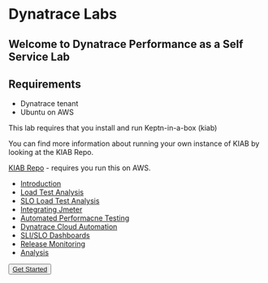# Dynatrace Labs

## Welcome to Dynatrace Performance as a Self Service Lab

## Requirements
- Dynatrace tenant
- Ubuntu on AWS

This lab requires that you install and run Keptn-in-a-box (kiab)

You can find more information about running your own instance of KIAB by looking at the KIAB Repo.

[KIAB Repo](https://github.com/jyarb-keptn/keptn-in-a-box/tree/0.8.10) - requires you run this on AWS.

- [Introduction](content/01_Prep/index.md)
- [Load Test Analysis](content/02_Load_Test_Analysis_Performance_Issue/index.md)
- [SLO Load Test Analysis](content/03_SLOs_Load_Test_Analysis_Error_Issue/index.md)
- [Integrating Jmeter](content/04_Integrate_JMeter/index.md)
- [Automated Performacne Testing](content/05_Automated_performance_test/index.md)
- [Dynatrace Cloud Automation](content/06_Cloud_Automation/index.md)
- [SLI/SLO Dashboards](content/07_SLI_SLO_Dashboards/index.md)
- [Release Monitoring](content/08_Release_Monitoring/index.md)
- [Analysis](content/09_Analysis/index.md)

<button class="button-save large">[Get Started](content/01_Prep/index.md)</button>
